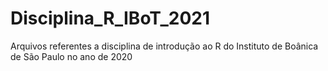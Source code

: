 # Disciplina_R_IBoT_2021

Arquivos referentes a disciplina de introdução ao R do Instituto de Boânica de São Paulo no ano de 2020
